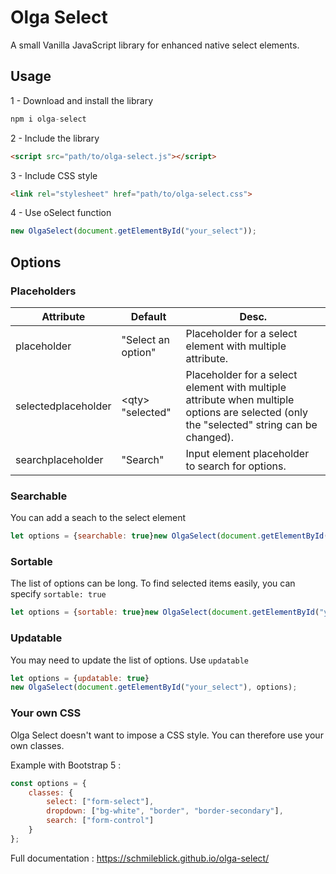 # Olga Select

A small Vanilla JavaScript library for enhanced native select elements.

## Usage

1 - Download and install the library

```js
npm i olga-select
```

2 - Include the library

```html
<script src="path/to/olga-select.js"></script>
```

3 - Include CSS style

```html
<link rel="stylesheet" href="path/to/olga-select.css">
```

4 - Use oSelect function

```js
new OlgaSelect(document.getElementById("your_select"));
```

## Options

### Placeholders

| Attribute           | Default                | Desc.                                                                                                                                    |
|---------------------|------------------------|------------------------------------------------------------------------------------------------------------------------------------------|
| placeholder         | "Select an option"     | Placeholder for a select element with multiple attribute.                                                                                |
| selectedplaceholder | &lt;qty&gt; "selected" | Placeholder for a select element with multiple attribute when multiple options are selected (only the "selected" string can be changed). |
| searchplaceholder   | "Search"               | Input element placeholder to search for options.                                                                                         |

### Searchable

You can add a seach to the select element

```js
let options = {searchable: true}new OlgaSelect(document.getElementById("your_select"), options);
```

### Sortable

The list of options can be long. To find selected items easily, you can specify `sortable: true`

```js
let options = {sortable: true}new OlgaSelect(document.getElementById("your_select"), options);
```

### Updatable

You may need to update the list of options. Use `updatable`

```js
let options = {updatable: true}
new OlgaSelect(document.getElementById("your_select"), options);
```

### Your own CSS

Olga Select doesn't want to impose a CSS style. You can therefore use your own classes.

Example with Bootstrap 5 :

```js
const options = {
    classes: {
        select: ["form-select"],
        dropdown: ["bg-white", "border", "border-secondary"],
        search: ["form-control"]
    }
};
```

Full documentation : https://schmileblick.github.io/olga-select/